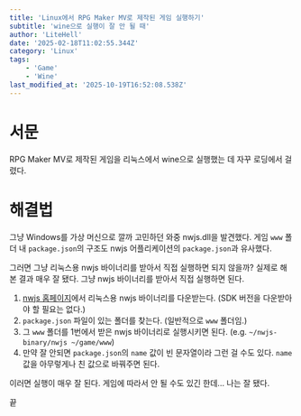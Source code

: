 ```yaml
---
title: 'Linux에서 RPG Maker MV로 제작된 게임 실행하기'
subtitle: 'wine으로 실행이 잘 안 될 때'
author: 'LiteHell'
date: '2025-02-18T11:02:55.344Z'
category: 'Linux'
tags:
    - 'Game'
    - 'Wine'
last_modified_at: '2025-10-19T16:52:08.538Z'
---
```

# 서문
RPG Maker MV로 제작된 게임을 리눅스에서 wine으로 실행했는 데 자꾸 로딩에서 걸렸다.

# 해결법
그냥 Windows를 가상 머신으로 깔까 고민하던 와중 nwjs.dll을 발견했다. 게임 `www` 폴더 내 `package.json`의 구조도 nwjs 어플리케이션의 `package.json`과 유사했다.

그러면 그냥 리눅스용 nwjs 바이너리를 받아서 직접 실행하면 되지 않을까? 실제로 해본 결과 매우 잘 됐다. 그냥 nwjs 바이너리를 받아서 직접 실행하면 된다.

1. [nwjs 홈페이지](https://nwjs.io/)에서 리눅스용 nwjs 바이너리를 다운받는다. (SDK 버전을 다운받아야 할 필요는 없다.)
1. `package.json` 파일이 있는 폴더를 찾는다. (일반적으로 `www` 폴더임.)
1. 그 `www` 폴더를 1번에서 받은 nwjs 바이너리로 실행시키면 된다. (e.g. `~/nwjs-binary/nwjs ~/game/www`)
1. 만약 잘 안되면 `package.json`의 `name` 값이 빈 문자열이라 그런 걸 수도 있다. `name` 값을 아무렇게나 친 값으로 바꿔주면 된다.

이러면 실행이 매우 잘 된다. 게임에 따라서 안 될 수도 있긴 한데... 나는 잘 됐다.

끝